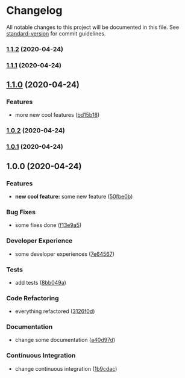 # Changelog

All notable changes to this project will be documented in this file. See [standard-version](https://github.com/conventional-changelog/standard-version) for commit guidelines.

### [1.1.2](https://github.com/jusbE/release-notes-test/compare/v1.1.1...v1.1.2) (2020-04-24)

### [1.1.1](https://github.com/jusbE/release-notes-test/compare/v1.1.0...v1.1.1) (2020-04-24)

## [1.1.0](https://github.com/jusbE/release-notes-test/compare/v1.0.0...v1.1.0) (2020-04-24)


### Features

* more new cool features ([bd15b18](https://github.com/jusbE/release-notes-test/commit/bd15b18eec860e9a8d8ea6a1273923113b99bfc4))

### [1.0.2](https://github.com/jusbE/release-notes-test/compare/v1.0.0...v1.0.2) (2020-04-24)

### [1.0.1](https://github.com/jusbE/release-notes-test/compare/v1.0.0...v1.0.1) (2020-04-24)

## 1.0.0 (2020-04-24)


### Features

* **new cool feature:** some new feature ([50fbe0b](https://github.com/jusbE/release-notes-test/commit/50fbe0b2e0ee93ce2a99f88916b72635097c0669))


### Bug Fixes

* some fixes done ([f13e9a5](https://github.com/jusbE/release-notes-test/commit/f13e9a519563b3e76ad5c1f0559112c19556a636))


### Developer Experience

* some developer experiences ([7e64567](https://github.com/jusbE/release-notes-test/commit/7e64567c0ffe95353a42fbdf485944818f98bb9b))


### Tests

* add tests ([8bb049a](https://github.com/jusbE/release-notes-test/commit/8bb049a4850de6cac2debe3af944de4f4e334cc5))


### Code Refactoring

* everything refactored ([3126f0d](https://github.com/jusbE/release-notes-test/commit/3126f0d3a7b8abd17b52d5f265c2cf6f69461f19))


### Documentation

* change some documentation ([a40d97d](https://github.com/jusbE/release-notes-test/commit/a40d97d336c26edd548f6b7770bf9e3acf6c577f))


### Continuous Integration

* change continuous integration ([1b9cdac](https://github.com/jusbE/release-notes-test/commit/1b9cdac896c49ea86b1c03084fbbf947299c2733))
